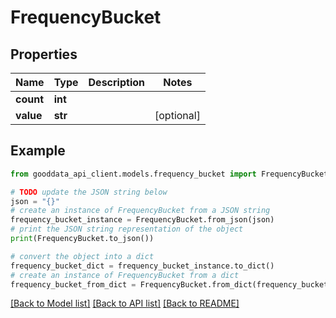 # FrequencyBucket


## Properties

Name | Type | Description | Notes
------------ | ------------- | ------------- | -------------
**count** | **int** |  | 
**value** | **str** |  | [optional] 

## Example

```python
from gooddata_api_client.models.frequency_bucket import FrequencyBucket

# TODO update the JSON string below
json = "{}"
# create an instance of FrequencyBucket from a JSON string
frequency_bucket_instance = FrequencyBucket.from_json(json)
# print the JSON string representation of the object
print(FrequencyBucket.to_json())

# convert the object into a dict
frequency_bucket_dict = frequency_bucket_instance.to_dict()
# create an instance of FrequencyBucket from a dict
frequency_bucket_from_dict = FrequencyBucket.from_dict(frequency_bucket_dict)
```
[[Back to Model list]](../README.md#documentation-for-models) [[Back to API list]](../README.md#documentation-for-api-endpoints) [[Back to README]](../README.md)


